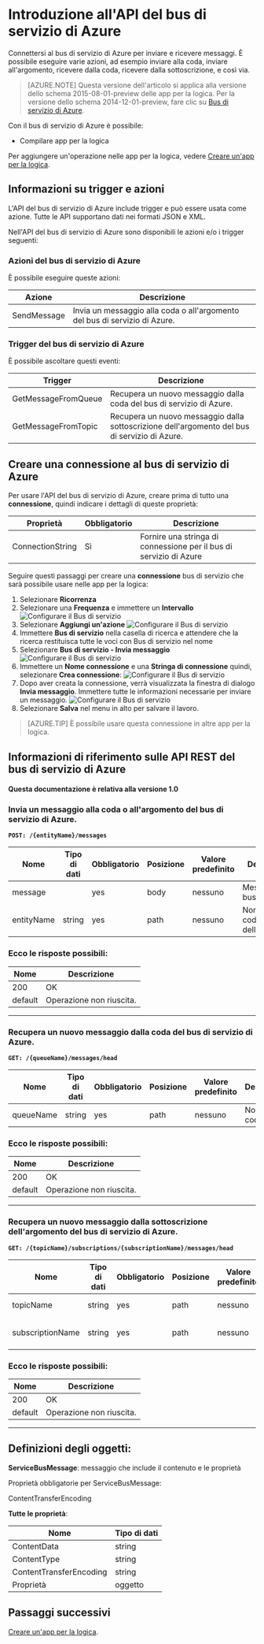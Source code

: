 <properties
pageTitle="Usare l'API del bus di servizio di Azure nelle app per la logica | Microsoft Azure"
description="Introduzione all'uso dell'API del bus di servizio di Azure (connettore) nelle app per la logica del Servizio app di Microsoft Azure"
services=""	
documentationCenter="" 	
authors="msftman"	
manager="erikre"	
editor=""
tags="connectors"/>

<tags
ms.service="multiple"
ms.devlang="na"
ms.topic="article"
ms.tgt_pltfrm="na"
ms.workload="na"
ms.date="02/18/2016"
ms.author="deonhe"/>

# Introduzione all'API del bus di servizio di Azure

Connettersi al bus di servizio di Azure per inviare e ricevere messaggi. È possibile eseguire varie azioni, ad esempio inviare alla coda, inviare all'argomento, ricevere dalla coda, ricevere dalla sottoscrizione, e così via.

>[AZURE.NOTE] Questa versione dell'articolo si applica alla versione dello schema 2015-08-01-preview delle app per la logica. Per la versione dello schema 2014-12-01-preview, fare clic su [Bus di servizio di Azure](../app-service-logic/app-service-logic-connector-azureservicebus.md).

Con il bus di servizio di Azure è possibile:

* Compilare app per la logica  

Per aggiungere un'operazione nelle app per la logica, vedere [Creare un'app per la logica](../app-service-logic/app-service-logic-create-a-logic-app.md).

## Informazioni su trigger e azioni

L'API del bus di servizio di Azure include trigger e può essere usata come azione. Tutte le API supportano dati nei formati JSON e XML.

 Nell'API del bus di servizio di Azure sono disponibili le azioni e/o i trigger seguenti:

### Azioni del bus di servizio di Azure
È possibile eseguire queste azioni:

|Azione|Descrizione|
|--- | ---|
|SendMessage|Invia un messaggio alla coda o all'argomento del bus di servizio di Azure.|
### Trigger del bus di servizio di Azure
È possibile ascoltare questi eventi:

|Trigger | Descrizione|
|--- | ---|
|GetMessageFromQueue|Recupera un nuovo messaggio dalla coda del bus di servizio di Azure.|
|GetMessageFromTopic|Recupera un nuovo messaggio dalla sottoscrizione dell'argomento del bus di servizio di Azure.|


## Creare una connessione al bus di servizio di Azure
Per usare l'API del bus di servizio di Azure, creare prima di tutto una **connessione**, quindi indicare i dettagli di queste proprietà:

|Proprietà| Obbligatorio|Descrizione|
| ---|---|---|
|ConnectionString|Sì|Fornire una stringa di connessione per il bus di servizio di Azure|  

Seguire questi passaggi per creare una **connessione** bus di servizio che sarà possibile usare nelle app per la logica:

1. Selezionare **Ricorrenza**
2. Selezionare una **Frequenza** e immettere un **Intervallo** ![Configurare il Bus di servizio][1] 
3. Selezionare **Aggiungi un'azione** ![Configurare il Bus di servizio][2]   
4. Immettere **Bus di servizio** nella casella di ricerca e attendere che la ricerca restituisca tutte le voci con Bus di servizio nel nome
5. Selezionare **Bus di servizio - Invia messaggio** ![Configurare il Bus di servizio][3]
7. Immettere un **Nome connessione** e una **Stringa di connessione** quindi, selezionare **Crea connessione**: ![Configurare il Bus di servizio][4]
7. Dopo aver creata la connessione, verrà visualizzata la finestra di dialogo **Invia messaggio**. Immettere tutte le informazioni necessarie per inviare un messaggio. ![Configurare il Bus di servizio][5]
8. Selezionare **Salva** nel menu in alto per salvare il lavoro.    

>[AZURE.TIP] È possibile usare questa connessione in altre app per la logica.

## Informazioni di riferimento sulle API REST del bus di servizio di Azure
#### Questa documentazione è relativa alla versione 1.0


### Invia un messaggio alla coda o all'argomento del bus di servizio di Azure.
**```POST: /{entityName}/messages```**



| Nome| Tipo di dati|Obbligatorio|Posizione|Valore predefinito|Descrizione|
| ---|---|---|---|---|---|
|message| |yes|body|nessuno|Messaggio del bus di servizio|
|entityName|string|yes|path|nessuno|Nome della coda o dell'argomento|


### Ecco le risposte possibili:

|Nome|Descrizione|
|---|---|
|200|OK|
|default|Operazione non riuscita.|
------



### Recupera un nuovo messaggio dalla coda del bus di servizio di Azure.
**```GET: /{queueName}/messages/head```**



| Nome| Tipo di dati|Obbligatorio|Posizione|Valore predefinito|Descrizione|
| ---|---|---|---|---|---|
|queueName|string|yes|path|nessuno|Nome della coda.|


### Ecco le risposte possibili:

|Nome|Descrizione|
|---|---|
|200|OK|
|default|Operazione non riuscita.|
------



### Recupera un nuovo messaggio dalla sottoscrizione dell'argomento del bus di servizio di Azure.
**```GET: /{topicName}/subscriptions/{subscriptionName}/messages/head```**



| Nome| Tipo di dati|Obbligatorio|Posizione|Valore predefinito|Descrizione|
| ---|---|---|---|---|---|
|topicName|string|yes|path|nessuno|Nome dell'argomento.|
|subscriptionName|string|yes|path|nessuno|Nome della sottoscrizione dell'argomento.|


### Ecco le risposte possibili:

|Nome|Descrizione|
|---|---|
|200|OK|
|default|Operazione non riuscita.|
------



## Definizioni degli oggetti: 

 **ServiceBusMessage**: messaggio che include il contenuto e le proprietà

Proprietà obbligatorie per ServiceBusMessage:

ContentTransferEncoding

**Tutte le proprietà**:


| Nome | Tipo di dati |
|---|---|
|ContentData|string|
|ContentType|string|
|ContentTransferEncoding|string|
|Proprietà|oggetto|


## Passaggi successivi
[Creare un'app per la logica](../app-service-logic/app-service-logic-create-a-logic-app.md).

[1]: ./media/create-api-servicebus/connectionconfig1.png
[2]: ./media/create-api-servicebus/connectionconfig2.png
[3]: ./media/create-api-servicebus/connectionconfig3.png
[4]: ./media/create-api-servicebus/connectionconfig4.png
[5]: ./media/create-api-servicebus/connectionconfig5.png
[6]: ./media/create-api-servicebus/connectionconfig6.png

<!---HONumber=AcomDC_0302_2016-->